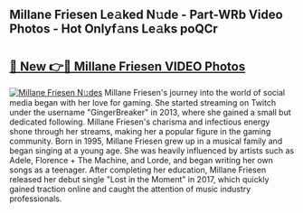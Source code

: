 ## Millane Friesen Le𝚊ked N𝚞de - Part-WRb Video Photos - Hot Onlyf𝚊ns Le𝚊ks poQCr

# <h2><a href="http://ab43002.deff.icu/?id=Millane+Friesen">🔗 New 👉🔴 Millane Friesen VIDEO Photos</a></h2>

[![Millane Friesen N𝚞des](https://i.imgur.com/rIISA9y.gif)](http://ab43002.deff.icu/?id=Millane+Friesen)
Millane Friesen's journey into the world of social media began with her love for gaming. She started streaming on Twitch under the username "GingerBreaker" in 2013, where she gained a small but dedicated following. Millane Friesen's charisma and infectious energy shone through her streams, making her a popular figure in the gaming community. Born in 1995, Millane Friesen grew up in a musical family and began singing at a young age. She was heavily influenced by artists such as Adele, Florence + The Machine, and Lorde, and began writing her own songs as a teenager. After completing her education, Millane Friesen released her debut single "Lost in the Moment" in 2017, which quickly gained traction online and caught the attention of music industry professionals.
